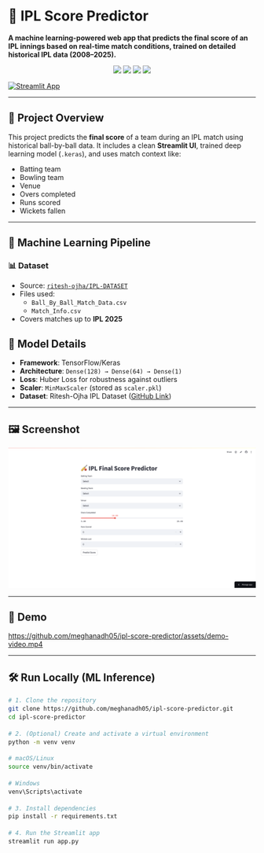 # 🏏 IPL Score Predictor

**A machine learning-powered web app that predicts the final score of an IPL innings based on real-time match conditions, trained on detailed historical IPL data (2008–2025).**

<p align="center">
  <img src="https://img.shields.io/badge/Machine%20Learning-Regression-blue" />
  <img src="https://img.shields.io/badge/Framework-TensorFlow-orange" />
  <img src="https://img.shields.io/badge/Deployment-Streamlit-green" />
  <img src="https://img.shields.io/badge/Data-IPL%202008--2025-blueviolet" />
</p>

[![Streamlit App](https://img.shields.io/badge/Launch%20App-Try%20Now-1f6f9d?style=for-the-badge&logo=streamlit)](https://ipl-score-predictor-mqvm3ei6iyeeq2tquuqxjd.streamlit.app/)

---

## 🚀 Project Overview

This project predicts the **final score** of a team during an IPL match using historical ball-by-ball data. It includes a clean **Streamlit UI**, trained deep learning model (`.keras`), and uses match context like:

- Batting team
- Bowling team
- Venue
- Overs completed
- Runs scored
- Wickets fallen

---

## 🧠 Machine Learning Pipeline

### 📊 Dataset
- Source: [`ritesh-ojha/IPL-DATASET`](https://github.com/ritesh-ojha/IPL-DATASET)
- Files used:
  - `Ball_By_Ball_Match_Data.csv`
  - `Match_Info.csv`
- Covers matches up to **IPL 2025**

## 🎯 Model Details

- **Framework**: TensorFlow/Keras
- **Architecture**: `Dense(128) → Dense(64) → Dense(1)`
- **Loss**: Huber Loss for robustness against outliers
- **Scaler**: `MinMaxScaler` (stored as `scaler.pkl`)
- **Dataset**: Ritesh-Ojha IPL Dataset ([GitHub Link](https://github.com/ritesh-ojha/IPL-DATASET))

---

## 🖼️ Screenshot

![App Screenshot](assets/screenshot.png)

---

## 🎥 Demo

https://github.com/meghanadh05/ipl-score-predictor/assets/demo-video.mp4

---
## 🛠️ Run Locally (ML Inference)

```bash
# 1. Clone the repository
git clone https://github.com/meghanadh05/ipl-score-predictor.git
cd ipl-score-predictor

# 2. (Optional) Create and activate a virtual environment
python -m venv venv

# macOS/Linux
source venv/bin/activate

# Windows
venv\Scripts\activate

# 3. Install dependencies
pip install -r requirements.txt

# 4. Run the Streamlit app
streamlit run app.py
